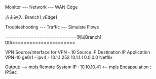 Monitor --- Network --- WAN-Edge

点击进入: Branch1_vEdge1

Troubleshooting --- Traffic --- Simulate Flows

=========================测试Branch1 DIA======================

VPN             Source/Interface for VPN - 10           Source IP           Destination IP      Application
VPN-10          ge0/1 - ipv4 - 10.1.1.252               10.1.1.1            0.0.0.0             Netflix

Output:
            --> mpls   Remote System IP  :  10.10.10.41
            <-- mpls   Encapsulation     :  IPSec